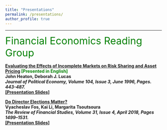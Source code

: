 ```yaml
---
title: "Presentations"
permalink: /presentations/
author_profile: true
---
```


---

<font size="6" color="green">Financial Economics Reading Group</font>
<br/> 

<b>[Evaluating the Effects of Incomplete Markets on Risk Sharing and Asset Pricing](https://www.jstor.org/stable/2138860) <font color="green">[Presented in English]</font> </b><br>
<b>John Heaton, Deborah J. Lucas<br>
<i> Journal of Political Economy, Volume 104, Issue 3, June 1996, Pages. 443-487. </i><br>
[[Presentation Slides]]()

<b>[Do Director Elections Matter?](https://doi.org/10.1093/rfs/hhx078)</b><br>
<b>Vyacheslav Fos‚ Kai Li, Margarita Tsoutsoura<br>
<i> The Review of Financial Studies, Volume 31, Issue 4, April 2018, Pages 1499–1531. </i><br>
[[Presentation Slides]]()
